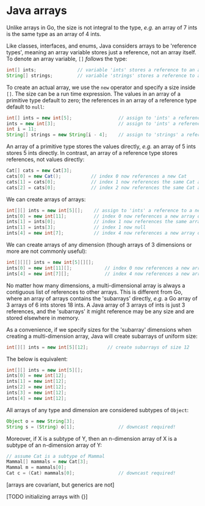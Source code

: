 # Java arrays

Unlike arrays in Go, the size is not integral to the type, *e.g.* an array of 7 ints is the same type as an array of 4 ints.

Like classes, interfaces, and enums, Java considers arrays to be 'reference types', meaning an array variable stores just a reference, not an array itself. To denote an array variable, `[]` *follows* the type:

```java
int[] ints;               // variable 'ints' stores a reference to an array of ints
String[] strings;         // variable 'strings' stores a reference to an array of strings
```

To create an actual array, we use the `new` operator and specify a size inside `[]`. The size can be a run time expression. The values in an array of a primitive type default to zero; the references in an array of a reference type default to `null`:

```java
int[] ints = new int[5];                 // assign to 'ints' a reference to a new array of 5 ints; the 5 values default to 0
ints = new int[3];                       // assign to 'ints' a reference to a new array of 3 ints; the 3 values default to 0
int i = 11;
String[] strings = new String[i - 4];    // assign to 'strings' a reference to a new array of 7 String references; the 7 references default to null
```

An array of a primitive type stores the values directly, *e.g.* an array of 5 ints stores 5 ints directly. In contrast, an array of a reference type stores references, not values directly:

```java
Cat[] cats = new Cat[3];
cats[0] = new Cat();           // index 0 now references a new Cat
cats[1] = cats[0];             // index 1 now references the same Cat as index 0
cats[2] = cats[0];             // index 2 now references the same Cat as index 0
```

We can create arrays of arrays:

```java
int[][] ints = new int[5][];    // assign to 'ints' a reference to a new array of 5 int arrays; the 5 values default to null
ints[0] = new int[11];          // index 0 now references a new array of 11 ints
ints[1] = ints[0];              // index 1 now references the same array as index 0
ints[1] = ints[3];              // index 1 now null
ints[4] = new int[7];           // index 4 now references a new array of 7 ints
```

We can create arrays of any dimension (though arrays of 3 dimensions or more are not commonly useful):

```java
int[][][] ints = new int[5][][];
ints[0] = new int[11][];            // index 0 now references a new array of 11 arrays of ints
ints[4] = new int[7][];             // index 4 now references a new array of 11 arrays of ints
```

No matter how many dimensions, a multi-dimensional array is always a contiguous list of references to other arrays. This is different from Go, where an array of arrays contains the 'subarrays' directly, *e.g.* a Go array of 3 arrays of 6 ints stores 18 ints. A Java array of 3 arrays of ints is just 3 references, and the 'subarrays' it might reference may be any size and are stored elsewhere in memory.

As a convenience, if we specify sizes for the 'subarray' dimensions when creating a multi-dimension array, Java will create subarrays of uniform size:

```java
int[][] ints = new int[5][12];       // create subarrays of size 12
```

The below is equivalent:

```java
int[][] ints = new int[5][];       
ints[0] = new int[12];
ints[1] = new int[12];
ints[2] = new int[12];
ints[3] = new int[12];
ints[4] = new int[12];
```

All arrays of any type and dimension are considered subtypes of `Object`:

```java
Object o = new String[3];
String s = (String) o[1];                // downcast required!
```

Moreover, if X is a subtype of Y, then an n-dimension array of X is a subtype of an n-dimension array of Y:

```java
// assume Cat is a subtype of Mammal
Mammal[] mammals = new Cat[3];
Mammal m = mammals[0];                   
Cat c = (Cat) mammals[0];                // downcast required!
```

[arrays are covariant, but generics are not]

[TODO initializing arrays with {}]